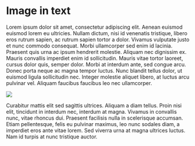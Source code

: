 # Image in text

Lorem ipsum dolor sit amet, consectetur adipiscing elit. Aenean euismod euismod
lorem eu ultricies. Nullam dictum, nisi id venenatis tristique, libero eros
rutrum sapien, ac rutrum sapien tortor a dolor. Vivamus vulputate justo et
nunc commodo consequat. Morbi ullamcorper sed enim id lacinia. Praesent quis
urna ac ipsum hendrerit molestie. Aliquam nec dignissim ex. Mauris convallis
imperdiet enim id sollicitudin. Mauris vitae tortor laoreet, cursus dolor quis,
semper dolor. Morbi at interdum ante, sed congue arcu. Donec porta neque ac
magna tempor luctus. Nunc blandit tellus dolor, ut euismod ligula sollicitudin
nec. Integer molestie aliquet libero, at luctus arcu pulvinar vel. Aliquam
faucibus faucibus leo nec ullamcorper.

![](https://github.com/igormironchik/md-pdf/raw/master/tests/manual/img/1.jpg)

Curabitur mattis elit sed sagittis ultrices. Aliquam a diam tellus. Proin
nisi elit, tincidunt in interdum nec, interdum at magna. Vivamus in convallis
nunc, vitae rhoncus dui. Praesent facilisis nulla in scelerisque accumsan.
Etiam pellentesque, felis eu pulvinar maximus, leo nunc sodales diam, a
imperdiet eros ante vitae lorem. Sed viverra urna at magna ultrices luctus.
Nam id turpis at nunc tristique auctor.
